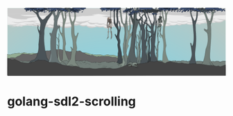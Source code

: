 ![image](https://github.com/stclaird/golang-sdl2-scrolling/blob/main/githeader.png?raw=true)
# golang-sdl2-scrolling
